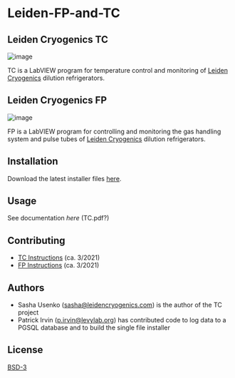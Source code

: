 # Leiden-FP-and-TC
 
## Leiden Cryogenics TC

![image](https://user-images.githubusercontent.com/26659428/166695572-6d5f50e6-29b1-43ef-a491-c562ad4d54a5.png)

TC is a LabVIEW program for temperature control and monitoring of [Leiden Cryogenics](https://leiden-cryogenics.com/) dilution refrigerators.

## Leiden Cryogenics FP

![image](https://user-images.githubusercontent.com/26659428/166695683-bdd6281b-eae0-45cb-81a9-2354e24a67c4.png)


FP is a LabVIEW program for controlling and monitoring the gas handling system and pulse tubes of [Leiden Cryogenics](https://leiden-cryogenics.com/) dilution refrigerators.

## Installation

Download the latest installer files [here](https://github.com/levylabpitt/Leiden-FP-and-TC/releases/latest).

## Usage

See documentation _here_ (TC.pdf?)

## Contributing

- [TC Instructions](https://github.com/levylabpitt/Leiden-TC/blob/master/docs/CONTRIBUTING.md) (ca. 3/2021) 
- [FP Instructions](https://github.com/levylabpitt/Leiden-TC/blob/master/docs/CONTRIBUTING.md) (ca. 3/2021)

## Authors
- Sasha Usenko (sasha@leidencryogenics.com) is the author of the TC project
- Patrick Irvin (p.irvin@levylab.org) has contributed code to log data to a PGSQL database and to build the single file installer

## License
[BSD-3](https://choosealicense.com/licenses/bsd-3-clause/)
